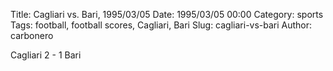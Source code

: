 Title: Cagliari vs. Bari, 1995/03/05
Date: 1995/03/05 00:00
Category: sports
Tags: football, football scores, Cagliari, Bari
Slug: cagliari-vs-bari
Author: carbonero


Cagliari 2 - 1 Bari
